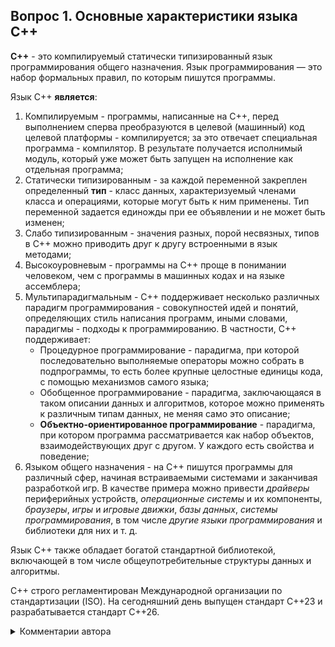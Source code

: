 ## Вопрос 1. Основные характеристики языка С++

**C++** - это компилируемый статически типизированный язык программирования общего назначения.
Язык программирования — это набор формальных правил, по которым пишутся программы.

Язык С++ **является**:
1) Компилируемым - программы, написанные на С++, перед выполнением сперва преобразуются в целевой (машинный) код целевой платформы - компилируется; за это отвечает специальная программа - компилятор. В результате получается исполнимый модуль, который уже может быть запущен на исполнение как отдельная программа;
2) Статически типизированным - за каждой переменной закреплен определенный **тип** - класс данных, характеризуемый членами класса и операциями, которые могут быть к ним применены. Тип переменной задается единожды при ее объявлении и не может быть изменен;
3) Слабо типизированным - значения разных, порой несвязных, типов в С++ можно приводить друг к другу встроенными в язык методами;
4) Высокоуровневым - программы на С++ проще в понимании человеком, чем с программы в машинных кодах и на языке ассемблера;
5) Мультипарадигмальным - С++ поддерживает несколько различных парадигм программирования - совокупностей идей и понятий, определяющих стиль написания программ, иными словами, парадигмы - подходы к программированию. В частности, С++ поддерживает:
    - Процедурное программирование - парадигма, при которой последовательно выполняемые операторы можно собрать в подпрограммы, то есть более крупные целостные единицы кода, с помощью механизмов самого языка;
    - Обобщенное программирование - парадигма, заключающаяся в таком описании данных и алгоритмов, которое можно применять к различным типам данных, не меняя само это описание;
    - **Объектно-ориентированное программирование** - парадигма, при котором программа рассматривается как набор объектов, взаимодействующих друг с другом. У каждого есть свойства и поведение;
7) Языком общего назначения - на С++ пишутся программы для различный сфер, начиная встраиваемыми системами и заканчивая разработкой игр. В качестве примера можно привести *драйверы* периферийных устройств, *операционные системы* и их компоненты, *браузеры*, *игры* и *игровые движки*, *базы данных*, *системы программирования*, в том числе *другие языки программирования* и библиотеки для них и т. д.

Язык С++ также обладает богатой стандартной библиотекой, включающей в том числе общеупотребительные структуры данных и алгоритмы.

С++ строго регламентирован Международной организации по стандартизации (ISO). На сегодняшний день выпущен стандарт С++23 и разрабатывается стандарт С++26.

<details>
  <summary>Комментарии автора</summary>
  TODO: Возможно, стоит добавить определения альтернативных подходов/терминов?
</details>